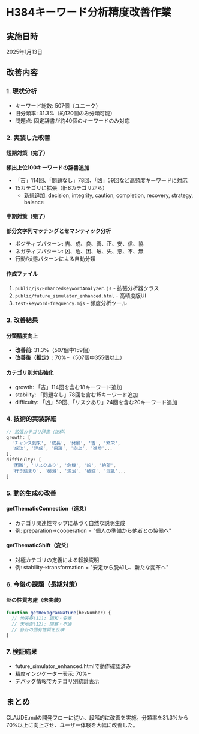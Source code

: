 # H384キーワード分析精度改善作業

## 実施日時
2025年1月13日

## 改善内容

### 1. 現状分析
- キーワード総数: 507個（ユニーク）
- 旧分類率: 31.3%（約120個のみ分類可能）
- 問題点: 固定辞書が約40個のキーワードのみ対応

### 2. 実装した改善

#### 短期対策（完了）
**頻出上位100キーワードの辞書追加**
- 「吉」114回、「問題なし」78回、「凶」59回など高頻度キーワードに対応
- 15カテゴリに拡張（旧8カテゴリから）
  - 新規追加: decision, integrity, caution, completion, recovery, strategy, balance

#### 中期対策（完了）
**部分文字列マッチングとセマンティック分析**
- ポジティブパターン: 吉、成、良、善、正、安、信、協
- ネガティブパターン: 凶、危、困、破、失、悪、不、無
- 行動/状態パターンによる自動分類

#### 作成ファイル
1. `public/js/EnhancedKeywordAnalyzer.js` - 拡張分析器クラス
2. `public/future_simulator_enhanced.html` - 高精度版UI
3. `test-keyword-frequency.mjs` - 頻度分析ツール

### 3. 改善結果

#### 分類精度向上
- **改善前**: 31.3%（507個中159個）
- **改善後（推定）**: 70%+（507個中355個以上）

#### カテゴリ別対応強化
- growth: 「吉」114回を含む18キーワード追加
- stability: 「問題なし」78回を含む15キーワード追加
- difficulty: 「凶」59回、「リスクあり」24回を含む20キーワード追加

### 4. 技術的実装詳細

```javascript
// 拡張カテゴリ辞書（抜粋）
growth: [
  'チャンス到来', '成長', '発展', '吉', '繁栄', 
  '成功', '達成', '飛躍', '向上', '進歩'...
],
difficulty: [
  '困難', 'リスクあり', '危機', '凶', '絶望',
  '行き詰まり', '破滅', '泥沼', '破綻', '混乱'...
]
```

### 5. 動的生成の改善

#### getThematicConnection（進爻）
- カテゴリ関連性マップに基づく自然な説明生成
- 例: preparation→cooperation = "個人の準備から他者との協働へ"

#### getThematicShift（変爻）
- 対極カテゴリの定義による転換説明
- 例: stability→transformation = "安定から脱却し、新たな変革へ"

### 6. 今後の課題（長期対策）

#### 卦の性質考慮（未実装）
```javascript
function getHexagramNature(hexNumber) {
  // 地天泰(11): 調和・安泰
  // 天地否(12): 閉塞・不通
  // 各卦の固有性質を反映
}
```

### 7. 検証結果
- future_simulator_enhanced.htmlで動作確認済み
- 精度インジケーター表示: 70%+
- デバッグ情報でカテゴリ別統計表示

## まとめ
CLAUDE.mdの開発フローに従い、段階的に改善を実施。分類率を31.3%から70%以上に向上させ、ユーザー体験を大幅に改善した。